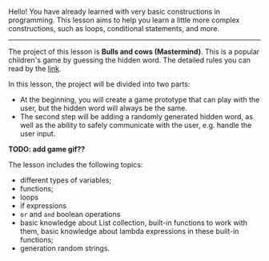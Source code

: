 Hello! You have already learned with very basic constructions in programming. 
This lesson aims to help you learn a little more complex constructions, 
such as loops, conditional statements, and more.

----

The project of this lesson is **Bulls and cows (Mastermind)**.
This is a popular children's game by guessing the hidden word.
The detailed rules you can read by the [link](https://en.wikipedia.org/wiki/Bulls_and_Cows).

In this lesson, the project will be divided into two parts:
- At the beginning, you will create a game prototype that can play with the user, 
but the hidden word will always be the same.
- The second step will be adding a randomly generated hidden word, 
as well as the ability to safely communicate with the user, e.g. handle the user input.

**TODO: add game gif??**

The lesson includes the following topics:

- different types of variables;
- functions;
- loops
- if expressions
- `or` and `and` boolean operations
- basic knowledge about List collection, built-in functions to work with them, 
basic knowledge about lambda expressions in these built-in functions;
- generation random strings.